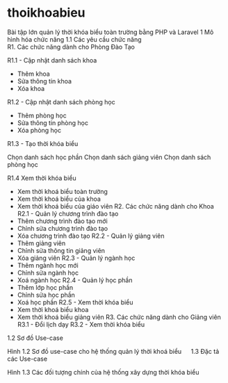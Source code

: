 # thoikhoabieu
Bài tập lớn quản lý thời khóa biểu toàn trường bằng PHP và Laravel
1	Mô hình hóa chức năng 
1.1 Các yêu cầu chức năng					
R1. Các chức năng dành cho Phòng Đào Tạo 

R1.1 - Cập nhật danh sách khoa

-	Thêm khoa
-	 Sửa thông tin khoa
-	 Xóa khoa

R1.2 - Cập nhật danh sách phòng học

-	 Thêm phòng học
-	 Sửa thông tin phòng học
-	 Xóa phòng học

R1.3 - Tạo thời khóa biểu

Chọn danh sách học phần
Chọn danh sách giảng viên
Chọn danh sách phòng học

R1.4 Xem thời khóa biểu

-	Xem thời khoá biểu toàn trường 
-	Xem thời khoá biểu của khoa 
-	Xem thời khoá biểu của giáo viên
R2. Các chức năng dành cho Khoa
R2.1 - Quản lý chương trình đào tạo
-	Thêm chương trình đào tạo mới
-	Chỉnh sửa chương trình đào tạo
-	Xóa chương trình đào tạo
R2.2 - Quản lý giảng viên
-	Thêm giảng viên
-	Chỉnh sửa thông tin giảng viên
-	Xóa giảng viên
	R2.3 - Quản lý ngành học
-	Thêm ngành học mới 
-	Chỉnh sửa ngành học 
-	Xoá ngành học
	R2.4 - Quản lý học phần 
-	Thêm lớp học phần 
-	Chỉnh sửa học phần 
-	Xoá học phần
R2.5 - Xem thời khóa biểu
-	Xem thời khoá biểu khoa
-	Xem thời khoá biểu giảng viên
R3. Các chức năng dành cho Giảng viên
R3.1 - Đổi lịch dạy
R3.2 - Xem thời khóa biểu

	
1.2 Sơ đồ Use-case

Hình 1.2 Sơ đồ use-case cho hệ thống quản lý thời khoá biểu
 
1.3	Đặc tả các Use-case 
 
Hình 1.3 Các đối tượng chính của hệ thống xây dựng thời khóa biểu
